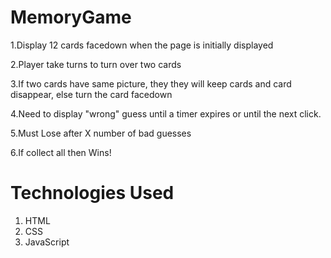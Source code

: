 # MemoryGame

1.Display 12 cards facedown when the page is initially displayed

2.Player take turns to turn over two cards

3.If two cards have same picture, they they will keep cards and card disappear, else turn the card facedown

4.Need to display "wrong" guess until a timer expires or until the next click.

5.Must Lose after X number of bad guesses

6.If collect all then Wins!

# Technologies Used
1. HTML
2. CSS
3. JavaScript
